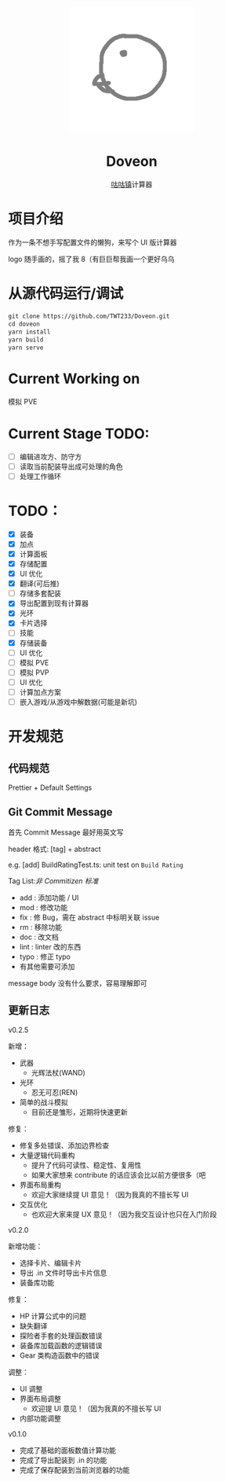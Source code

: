 <div align="center">
<img src="https://raw.githubusercontent.com/TWT233/Doveon/master/src/assets/icon.png">
</div>
<h1 align="center">
Doveon
</h1>
<div align="center">
<a href='https://bbs.fygal.com/index.php'> 咕咕镇</a>计算器
</div>

# 项目介绍

作为一条不想手写配置文件的懒狗，来写个 UI 版计算器

logo 随手画的，摇了我 8（有巨巨帮我画一个更好乌乌

# 从源代码运行/调试

```shell
git clone https://github.com/TWT233/Doveon.git
cd doveon
yarn install
yarn build
yarn serve
```

# Current Working on

模拟 PVE

# Current Stage TODO:

- [ ] 编辑进攻方、防守方
- [ ] 读取当前配装导出成可处理的角色
- [ ] 处理工作循环

# TODO：

- [x] 装备
- [x] 加点
- [x] 计算面板
- [x] 存储配置
- [x] UI 优化
- [x] 翻译(可后推)
- [ ] 存储多套配装
- [x] 导出配置到现有计算器
- [x] 光环
- [x] 卡片选择
- [ ] 技能
- [x] 存储装备
- [ ] UI 优化
- [ ] 模拟 PVE
- [ ] 模拟 PVP
- [ ] UI 优化
- [ ] 计算加点方案
- [ ] 嵌入游戏/从游戏中解数据(可能是新坑)

# 开发规范

## 代码规范

Prettier + Default Settings

## Git Commit Message

首先 Commit Message 最好用英文写

header 格式: [tag] + abstract

e.g. [add] BuildRatingTest.ts: unit test on `Build Rating`

Tag List:_非 Commitizen 标准_

- add : 添加功能 / UI
- mod : 修改功能
- fix : 修 Bug，需在 abstract 中标明关联 issue
- rm : 移除功能
- doc : 改文档
- lint : linter 改的东西
- typo : 修正 typo
- 有其他需要可添加

message body 没有什么要求，容易理解即可

## 更新日志

v0.2.5

新增：

- 武器
  - 光辉法杖(WAND)
- 光环
  - 忍无可忍(REN)
- 简单的战斗模拟
  - 目前还是雏形，近期将快速更新

修复：

- 修复多处错误、添加边界检查
- 大量逻辑代码重构
  - 提升了代码可读性、稳定性、复用性
  - 如果大家想来 contribute 的话应该会比以前方便很多（吧
- 界面布局重构
  - 欢迎大家继续提 UI 意见！（因为我真的不擅长写 UI
- 交互优化
  - 也欢迎大家来提 UX 意见！（因为我交互设计也只在入门阶段

v0.2.0

新增功能：

- 选择卡片、编辑卡片
- 导出 .in 文件时导出卡片信息
- 装备库功能

修复：

- HP 计算公式中的问题
- 缺失翻译
- 探险者手套的处理函数错误
- 装备库加载函数的逻辑错误
- Gear 类构造函数中的错误

调整：

- UI 调整
- 界面布局调整
  - 欢迎提 UI 意见！（因为我真的不擅长写 UI
- 内部功能调整

v0.1.0

- 完成了基础的面板数值计算功能
- 完成了导出配装到 .in 的功能
- 完成了保存配装到当前浏览器的功能
